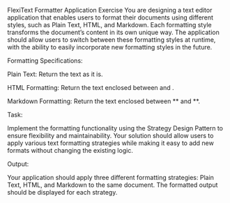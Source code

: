 FlexiText Formatter Application Exercise
You are designing a text editor application that enables users to format their documents using different styles, such as Plain Text, HTML, and Markdown. Each formatting style transforms the document’s content in its own unique way. The application should allow users to switch between these formatting styles at runtime, with the ability to easily incorporate new formatting styles in the future.



Formatting Specifications:

Plain Text: Return the text as it is.

HTML Formatting: Return the text enclosed between <html><body> and </body></html>.

Markdown Formatting: Return the text enclosed between ** and **.



Task:

Implement the formatting functionality using the Strategy Design Pattern to ensure flexibility and maintainability. Your solution should allow users to apply various text formatting strategies while making it easy to add new formats without changing the existing logic.



Output:

Your application should apply three different formatting strategies: Plain Text, HTML, and Markdown to the same document. The formatted output should be displayed for each strategy.

